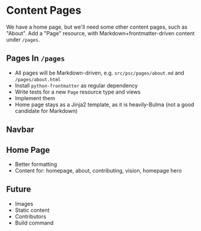 # Content Pages

We have a home page, but we'll need some other content pages, such as "About".
Add a "Page" resource, with Markdown+frontmatter-driven content under `/pages`.


## Pages In `/pages`

- All pages will be Markdown-driven, e.g. `src/psc/pages/about.md` and `/pages/about.html` 
- Install `python-frontmatter` as regular dependency
- Write tests for a new `Page` resource type and views
- Implement them
- Home page stays as a Jinja2 template, as it is heavily-Bulma (not a good candidate for Markdown)

## Navbar

## Home Page

- Better formatting
- Content for: homepage, about, contributing, vision, homepage hero

## Future

- Images
- Static content
- Contributors
- Build command
